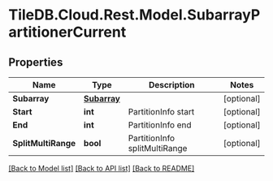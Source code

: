 
# TileDB.Cloud.Rest.Model.SubarrayPartitionerCurrent

## Properties

Name | Type | Description | Notes
------------ | ------------- | ------------- | -------------
**Subarray** | [**Subarray**](Subarray.md) |  | [optional] 
**Start** | **int** | PartitionInfo start | [optional] 
**End** | **int** | PartitionInfo end | [optional] 
**SplitMultiRange** | **bool** | PartitionInfo splitMultiRange | [optional] 

[[Back to Model list]](../README.md#documentation-for-models)
[[Back to API list]](../README.md#documentation-for-api-endpoints)
[[Back to README]](../README.md)

